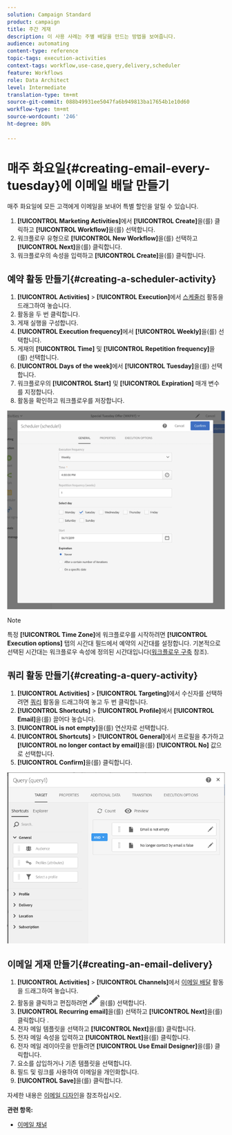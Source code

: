 ```yaml
---
solution: Campaign Standard
product: campaign
title: 주간 게재
description: 이 사용 사례는 주별 배달을 만드는 방법을 보여줍니다.
audience: automating
content-type: reference
topic-tags: execution-activities
context-tags: workflow,use-case,query,delivery,scheduler
feature: Workflows
role: Data Architect
level: Intermediate
translation-type: tm+mt
source-git-commit: 088b49931ee5047fa6b949813ba17654b1e10d60
workflow-type: tm+mt
source-wordcount: '246'
ht-degree: 80%

---
```



# 매주 화요일{#creating-email-every-tuesday}에 이메일 배달 만들기

매주 화요일에 모든 고객에게 이메일을 보내어 특별 할인을 알릴 수 있습니다.

1. **[!UICONTROL Marketing Activities]**&#x200B;에서 **[!UICONTROL Create]**&#x200B;을(를) 클릭하고 **[!UICONTROL Workflow]**&#x200B;을(를) 선택합니다.
1. 워크플로우 유형으로 **[!UICONTROL New Workflow]**&#x200B;을(를) 선택하고 **[!UICONTROL Next]**&#x200B;을(를) 클릭합니다.
1. 워크플로우의 속성을 입력하고 **[!UICONTROL Create]**&#x200B;을(를) 클릭합니다.

## 예약 활동 만들기{#creating-a-scheduler-activity}

1. **[!UICONTROL Activities]** > **[!UICONTROL Execution]**&#x200B;에서 [스케줄러](../../automating/using/scheduler.md) 활동을 드래그하여 놓습니다.
1. 활동을 두 번 클릭합니다.
1. 게재 실행을 구성합니다.
1. **[!UICONTROL Execution frequency]**&#x200B;에서 **[!UICONTROL Weekly]**&#x200B;을(를) 선택합니다.
1. 게재의 **[!UICONTROL Time]** 및 **[!UICONTROL Repetition frequency]**&#x200B;을(를) 선택합니다.
1. **[!UICONTROL Days of the week]**&#x200B;에서 **[!UICONTROL Tuesday]**&#x200B;을(를) 선택합니다.
1. 워크플로우의 **[!UICONTROL Start]** 및 **[!UICONTROL Expiration]** 매개 변수를 지정합니다.
1. 활동을 확인하고 워크플로우를 저장합니다.

![](assets/scheduler_properties.png)

>[!NOTE]
>
>특정 **[!UICONTROL Time Zone]**&#x200B;에 워크플로우를 시작하려면 **[!UICONTROL Execution options]** 탭의 시간대 필드에서 예약의 시간대를 설정합니다. 기본적으로 선택된 시간대는 워크플로우 속성에 정의된 시간대입니다([워크플로우 구축](../../automating/using/building-a-workflow.md) 참조).

## 쿼리 활동 만들기{#creating-a-query-activity}

1. **[!UICONTROL Activities]** > **[!UICONTROL Targeting]**&#x200B;에서 수신자를 선택하려면 [쿼리](../../automating/using/query.md) 활동을 드래그하여 놓고 두 번 클릭합니다.
1. **[!UICONTROL Shortcuts]** > **[!UICONTROL Profile]**&#x200B;에서 **[!UICONTROL Email]**&#x200B;을(를) 끌어다 놓습니다.
1. **[!UICONTROL is not empty]**&#x200B;을(를) 연산자로 선택합니다.
1. **[!UICONTROL Shortcuts]** > **[!UICONTROL General]**&#x200B;에서 프로필을 추가하고 **[!UICONTROL no longer contact by email]**&#x200B;을(를) **[!UICONTROL No]** 값으로 선택합니다.
1. **[!UICONTROL Confirm]**&#x200B;을(를) 클릭합니다.

![](assets/wf-complement-query.png)

## 이메일 게재 만들기{#creating-an-email-delivery}

1. **[!UICONTROL Activities]** > **[!UICONTROL Channels]**&#x200B;에서 [이메일 배달](../../automating/using/email-delivery.md) 활동을 드래그하여 놓습니다.
1. 활동을 클릭하고 편집하려면 ![](assets/edit_darkgrey-24px.png)을(를) 선택합니다.
1. **[!UICONTROL Recurring email]**&#x200B;을(를) 선택하고 **[!UICONTROL Next]**&#x200B;을(를) 클릭합니다 .
1. 전자 메일 템플릿을 선택하고 **[!UICONTROL Next]**&#x200B;을(를) 클릭합니다.
1. 전자 메일 속성을 입력하고 **[!UICONTROL Next]**&#x200B;을(를) 클릭합니다.
1. 전자 메일 레이아웃을 만들려면 **[!UICONTROL Use Email Designer]**&#x200B;을(를) 클릭합니다.
1. 요소를 삽입하거나 기존 템플릿을 선택합니다.
1. 필드 및 링크를 사용하여 이메일을 개인화합니다.
1. **[!UICONTROL Save]**&#x200B;을(를) 클릭합니다.

자세한 내용은 [이메일 디자인](../../designing/using/designing-from-scratch.md#designing-an-email-content-from-scratch)을 참조하십시오.

**관련 항목:**

* [이메일 채널](../../channels/using/creating-an-email.md)
